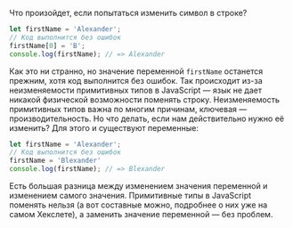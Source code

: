 
Что произойдет, если попытаться изменить символ в строке?

```javascript
let firstName = 'Alexander';
// Код выполнится без ошибок
firstName[0] = 'B';
console.log(firstName); // => Alexander
```

Как это ни странно, но значение переменной `firstName` останется прежним, хотя код выполнится без ошибок. Так происходит из-за неизменяемости примитивных типов в JavaScript — язык не дает никакой физической возможности поменять строку. Неизменяемость примитивных типов важна по многим причинам, ключевая — производительность. Но что делать, если нам действительно нужно её изменить? Для этого и существуют переменные:

```javascript
let firstName = 'Alexander';
// Код выполнится без ошибок
firstName = 'Blexander'
console.log(firstName); // => Blexander
```

Есть большая разница между изменением значения переменной и изменением самого значения. Примитивные типы в JavaScript поменять нельзя (а вот составные можно, подробнее о них уже на самом Хекслете), а заменить значение переменной — без проблем.
